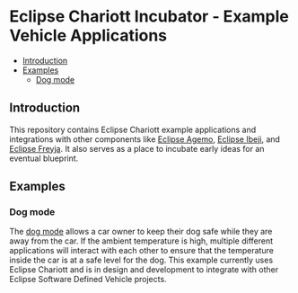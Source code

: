 # Eclipse Chariott Incubator - Example Vehicle Applications

- [Introduction](#introduction)
- [Examples](#examples)
  - [Dog mode](#dog-mode)

## Introduction

This repository contains Eclipse Chariott example applications and integrations with other
components like [Eclipse Agemo](https://github.com/eclipse-chariott/Agemo),
[Eclipse Ibeji](https://github.com/eclipse-ibeji/ibeji), and
[Eclipse Freyja](https://github.com/eclipse-ibeji/freyja). It also serves as a place to incubate
early ideas for an eventual blueprint.

## Examples

### Dog mode

The [dog mode](./dogmode/README.md) allows a car owner to keep their dog safe while they are away
from the car. If the ambient temperature is high, multiple different applications will interact
with each other to ensure that the temperature inside the car is at a safe level for the dog. This
example currently uses Eclipse Chariott and is in design and development to integrate with other
Eclipse Software Defined Vehicle projects.
